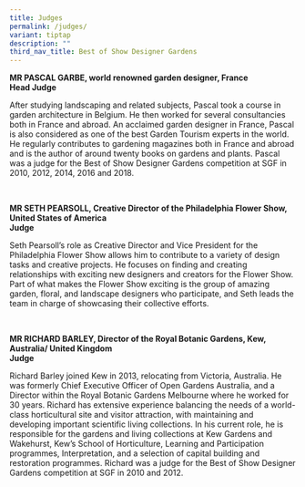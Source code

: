 ```yaml
---
title: Judges
permalink: /judges/
variant: tiptap
description: ""
third_nav_title: Best of Show Designer Gardens
---
```

<p><strong>MR PASCAL GARBE, world renowned garden designer, France</strong>
<br><strong>Head Judge</strong>
</p>
<p>After studying landscaping and related subjects, Pascal took a course
in garden architecture in Belgium. He then worked for several consultancies
both in France and abroad. An acclaimed garden designer in France, Pascal
is also considered as one of the best Garden Tourism experts in the world.
He regularly contributes to gardening magazines both in France and abroad
and is the author of around twenty books on gardens and plants. Pascal
was a judge for the Best of Show Designer Gardens competition at SGF in
2010, 2012, 2014, 2016 and 2018.</p>
<p><strong>&nbsp;</strong>
</p>
<p><strong>MR SETH PEARSOLL, Creative Director of the Philadelphia Flower Show, United States of America</strong>
<br><strong>Judge</strong>
</p>
<p>Seth Pearsoll’s role as Creative Director and&nbsp;Vice President for
the Philadelphia Flower Show allows him to contribute to a variety of design
tasks and creative projects. He focuses on finding and creating relationships
with exciting new designers and creators for the Flower Show. Part of what
makes the Flower Show exciting is the group of amazing garden, floral,
and landscape designers who participate, and Seth leads the team in charge
of showcasing their collective efforts.</p>
<p>&nbsp;</p>
<p><strong>MR RICHARD BARLEY, Director of the Royal Botanic Gardens, Kew, Australia/ United Kingdom</strong>
<br><strong>Judge</strong>
</p>
<p>Richard Barley joined Kew in 2013, relocating from Victoria, Australia.
He was formerly Chief Executive Officer of Open Gardens Australia, and
a Director within the Royal Botanic Gardens Melbourne where he worked for
30 years.&nbsp;Richard has extensive experience balancing the needs of
a world-class horticultural site and visitor attraction, with maintaining
and developing important scientific living collections.&nbsp;In&nbsp;his
current role, he is responsible for the gardens and living collections
at Kew Gardens and Wakehurst, Kew’s School of Horticulture,&nbsp;Learning
and Participation programmes, Interpretation, and&nbsp;a selection of capital
building and restoration programmes.&nbsp;Richard was a judge for the Best
of Show Designer Gardens competition at SGF in 2010 and 2012.</p>